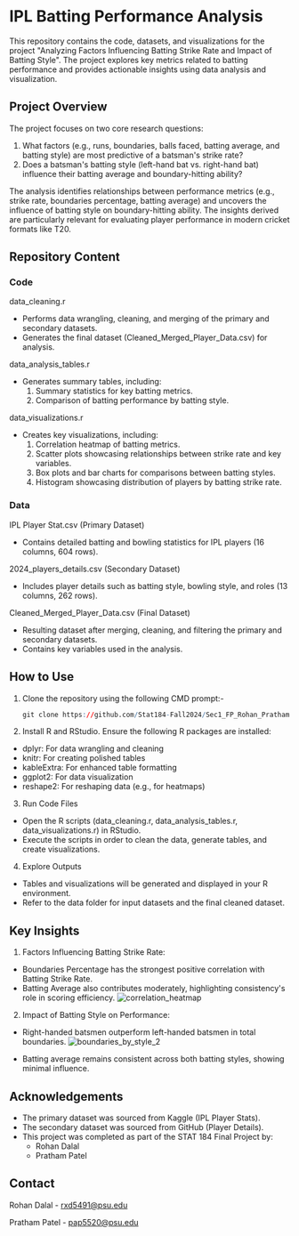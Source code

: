 # IPL Batting Performance Analysis

This repository contains the code, datasets, and visualizations for the project "Analyzing Factors Influencing Batting Strike Rate and Impact of Batting Style". The project explores key metrics related to batting performance and provides actionable insights using data analysis and visualization.

## Project Overview

The project focuses on two core research questions:

1. What factors (e.g., runs, boundaries, balls faced, batting average, and batting style) are most predictive of a batsman's strike rate?
2. Does a batsman's batting style (left-hand bat vs. right-hand bat) influence their batting average and boundary-hitting ability?

The analysis identifies relationships between performance metrics (e.g., strike rate, boundaries percentage, batting average) and uncovers the influence of batting style on boundary-hitting ability. The insights derived are particularly relevant for evaluating player performance in modern cricket formats like T20.

## Repository Content

### Code 

data_cleaning.r
- Performs data wrangling, cleaning, and merging of the primary and secondary datasets.
- Generates the final dataset (Cleaned_Merged_Player_Data.csv) for analysis.
  
data_analysis_tables.r
- Generates summary tables, including:
  1. Summary statistics for key batting metrics.
  2. Comparison of batting performance by batting style.

data_visualizations.r

- Creates key visualizations, including:
  1. Correlation heatmap of batting metrics.
  2. Scatter plots showcasing relationships between strike rate and key variables.
  3. Box plots and bar charts for comparisons between batting styles.
  4. Histogram showcasing distribution of players by batting strike rate. 

### Data

IPL Player Stat.csv (Primary Dataset)

- Contains detailed batting and bowling statistics for IPL players (16 columns, 604 rows).

2024_players_details.csv (Secondary Dataset)

- Includes player details such as batting style, bowling style, and roles (13 columns, 262 rows).

Cleaned_Merged_Player_Data.csv (Final Dataset)

- Resulting dataset after merging, cleaning, and filtering the primary and secondary datasets.
- Contains key variables used in the analysis.

## How to Use

1. Clone the repository using the following CMD prompt:-
    ```r
    git clone https://github.com/Stat184-Fall2024/Sec1_FP_Rohan_Pratham.git
    ```
2. Install R and RStudio. Ensure the following R packages are installed:

- dplyr: For data wrangling and cleaning
- knitr: For creating polished tables
- kableExtra: For enhanced table formatting
- ggplot2: For data visualization
- reshape2: For reshaping data (e.g., for heatmaps)
   
3. Run Code Files

- Open the R scripts (data_cleaning.r, data_analysis_tables.r, data_visualizations.r) in RStudio.
- Execute the scripts in order to clean the data, generate tables, and create visualizations.
  
4. Explore Outputs

- Tables and visualizations will be generated and displayed in your R environment.
- Refer to the data folder for input datasets and the final cleaned dataset.

## Key Insights

1. Factors Influencing Batting Strike Rate:

- Boundaries Percentage has the strongest positive correlation with Batting Strike Rate.
- Batting Average also contributes moderately, highlighting consistency's role in scoring efficiency.
![correlation_heatmap](https://github.com/user-attachments/assets/f72e312c-3412-433a-a757-7a5b76d10181)



2. Impact of Batting Style on Performance:

- Right-handed batsmen outperform left-handed batsmen in total boundaries.
![boundaries_by_style_2](https://github.com/user-attachments/assets/8c22400e-cb60-4d92-b8e3-51228c796003)


- Batting average remains consistent across both batting styles, showing minimal influence.

## Acknowledgements 

- The primary dataset was sourced from Kaggle (IPL Player Stats).
- The secondary dataset was sourced from GitHub (Player Details).
- This project was completed as part of the STAT 184 Final Project by:
  - Rohan Dalal
  - Pratham Patel

## Contact

Rohan Dalal - rxd5491@psu.edu

Pratham Patel - pap5520@psu.edu


